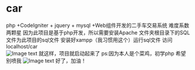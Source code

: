 # car
php +CodeIgniter + jquery + mysql +Web组件开发的二手车交易系统
难度系数两颗星
因为此项目是基于php开发，所以需要安装Apache  文件夹根目录下的SQL文件为此项目的sql文件  安装好xampp（我习惯用这个）运行sql文件
访问localhost/car  
![Image text](https://github.com/yuanxin666/car/blob/master/222.png)
就这样，项目就启动起来了
ps:因为本人是个菜鸡，初学php 希望别喷我
![Image text](https://github.com/yuanxin666/car/blob/master/1111.jpg)
好了，加油！
